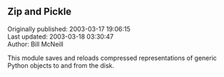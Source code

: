 ## Zip and Pickle  
Originally published: 2003-03-17 19:06:15  
Last updated: 2003-03-18 03:30:47  
Author: Bill McNeill  
  
This module saves and reloads compressed representations of generic Python
objects to and from the disk.